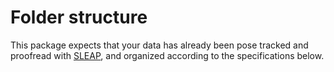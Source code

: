# Folder structure

This package expects that your data has already been pose tracked and proofread with
[SLEAP](https://sleap.ai), and organized according to the specifications below.

